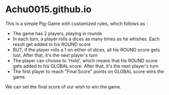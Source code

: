 # Achu0015.github.io

This is a simple Pig-Game with customized rules, which follows as :
- The game has 2 players, playing in rounds
- In each turn, a player rolls a dices as many times as he whishes. Each result get added to his ROUND score
- BUT, if the player rolls a 1 on either of dices, all his ROUND score gets lost. After that, it's the next player's turn
- The player can choose to 'Hold', which means that his ROUND score gets added to his GLOBAL score. After that, it's the next player's turn
- The first player to reach "Final Score" points on GLOBAL score wins the game.

We can set the final score of our wish to win the game.
